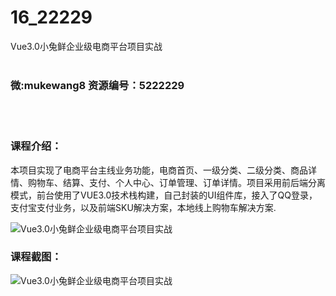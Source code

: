 # 16_22229
Vue3.0小兔鲜企业级电商平台项目实战
<br/></br>
<h3>微:mukewang8 资源编号：5222229</h3>
<br/></br>
<h3>课程介绍：</h3>
<p>本项目实现了电商平台主线业务功能，电商首页、一级分类、二级分类、商品详情、购物车、结算、支付、个人中心、订单管理、订单详情。项目采用前后端分离模式，前台使用了VUE3.0技术栈构建，自己封装的UI组件库，接入了QQ登录，支付宝支付业务，以及前端SKU解决方案，本地线上购物车解决方案.</p>
<p><img src="https://www.ko996.com/wp-content/uploads/img/2021/12/1-87-300x187.png" alt="Vue3.0小兔鲜企业级电商平台项目实战"></p>
<div class="info-desc">
<h3>课程截图：</h3>
<p><img src="https://www.ko996.com/wp-content/uploads/img/2021/12/2-55.png" alt="Vue3.0小兔鲜企业级电商平台项目实战"></p>


			
</div>
